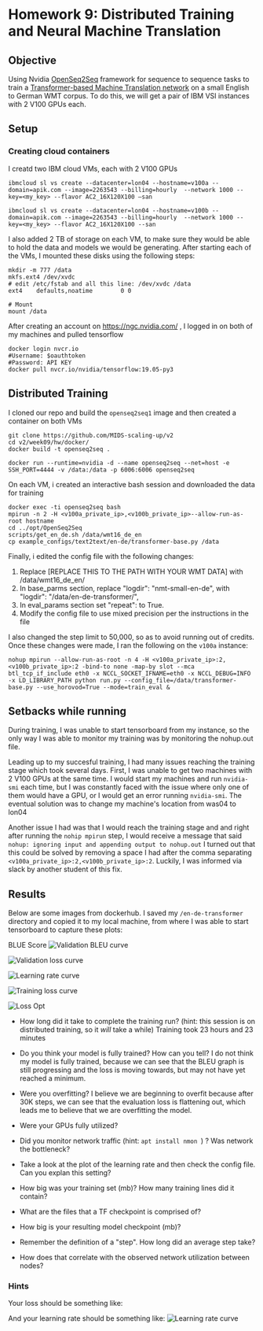# Homework 9: Distributed Training and Neural Machine Translation


## Objective
Using Nvidia [OpenSeq2Seq](https://github.com/NVIDIA/OpenSeq2Seq/) framework for sequence to sequence tasks to train a [Transformer-based Machine Translation network](https://nvidia.github.io/OpenSeq2Seq/html/machine-translation/transformer.html) on a small English to German WMT corpus. To do this, we will get a pair of IBM VSI instances with 2 V100 GPUs each.

## Setup

### Creating cloud containers
I creatd two IBM cloud VMs, each with 2 V100 GPUs

```
ibmcloud sl vs create --datacenter=lon04 --hostname=v100a --domain=apik.com --image=2263543 --billing=hourly  --network 1000 --key=<my_key> --flavor AC2_16X120X100 –san

ibmcloud sl vs create --datacenter=lon04 --hostname=v100b --domain=apik.com --image=2263543 --billing=hourly  --network 1000 --key=<my_key> --flavor AC2_16X120X100 --san
```
I also added 2 TB of storage on each VM, to make sure they would be able to hold the data and models we would be generating. After starting each of the VMs, I mounted these disks using the following steps:

```
mkdir -m 777 /data
mkfs.ext4 /dev/xvdc
# edit /etc/fstab and all this line: /dev/xvdc /data                   ext4    defaults,noatime        0 0

# Mount
mount /data
```

After creating an account on https://ngc.nvidia.com/ , I logged in on both of my machines and pulled tensorflow

```
docker login nvcr.io
#Username: $oauthtoken
#Password: API KEY
docker pull nvcr.io/nvidia/tensorflow:19.05-py3
```

## Distributed Training
I cloned our repo and build the `openseq2seq1` image and then created a container on both VMs

```
git clone https://github.com/MIDS-scaling-up/v2
cd v2/week09/hw/docker/
docker build -t openseq2seq .

docker run --runtime=nvidia -d --name openseq2seq --net=host -e SSH_PORT=4444 -v /data:/data -p 6006:6006 openseq2seq
```

On each VM, i created an interactive bash session and downloaded the data for training
```
docker exec -ti openseq2seq bash
mpirun -n 2 -H <v100a_private_ip>,<v100b_private_ip>--allow-run-as-root hostname
cd ../opt/OpenSeq2Seq 
scripts/get_en_de.sh /data/wmt16_de_en
cp example_configs/text2text/en-de/transformer-base.py /data
```

Finally, i edited the config file with the following changes:
1. Replace [REPLACE THIS TO THE PATH WITH YOUR WMT DATA] with /data/wmt16_de_en/
1. In base_parms section, replace "logdir": "nmt-small-en-de", with "logdir": "/data/en-de-transformer/", 
1. In eval_params section set "repeat": to True.
1. Modify the config file to use mixed precision per the instructions in the file


I also changed the step limit to 50,000, so as to avoid running out of credits. Once these changes were made, I ran the following on the `v100a` instance:

```
nohup mpirun --allow-run-as-root -n 4 -H <v100a_private_ip>:2,<v100b_private_ip>:2 -bind-to none -map-by slot --mca btl_tcp_if_include eth0 -x NCCL_SOCKET_IFNAME=eth0 -x NCCL_DEBUG=INFO -x LD_LIBRARY_PATH python run.py --config_file=/data/transformer-base.py --use_horovod=True --mode=train_eval &
```



## Setbacks while running 
During training, I was unable to start tensorboard from my instance, so the only way I was able to monitor my training was by monitoring the nohup.out file.

Leading up to my succesful training, I had many issues reaching the training stage which took several days. First, I was unable to get two machines with 2 V100 GPUs at the same time. I would start my machines and run `nvidia-smi` each time, but I was constantly faced with the issue where only one of them would have a GPU, or I would get an error running `nvidia-smi`. The eventual solution was to change my machine's location from was04 to lon04

Another issue I had was that I would reach the training stage and and right after running the `nohip mpirun` step, I would receive a message that said `nohup: ignoring input and appending output to nohup.out` I turned out that this could be solved by removing a space I had after the comma separating `<v100a_private_ip>:2,<v100b_private_ip>:2`. Luckily, I was informed via slack by another student of this fix.

## Results

Below are some images from dockerhub. I saved my `/en-de-transformer` directory and copied it to my local machine, from where I was able to start tensorboard to capture these plots:

BLUE Score
![Validation BLEU curve](https://i.ibb.co/g42hJQp/bleu.jpg)

![Validation loss curve](https://i.ibb.co/JdHBvzZ/eval-loss.jpg)

![Learning rate curve](https://i.ibb.co/TmrbKGs/learn-rate.jpg)

![Training loss curve](https://i.ibb.co/T1v9WjT/train-loss.jpg)

![Loss Opt](https://i.ibb.co/0qSzrQY/loss-opt.jpg)

* How long did it take to complete the training run? (hint: this session is on distributed training, so it *will* take a while)
Training took 23 hours and 23 minutes

* Do you think your model is fully trained? How can you tell?
I do not think my model is fully trained, because we can see that the BLEU graph is still progressing and the loss is moving towards, but may not have yet reached a minimum.

* Were you overfitting?
I believe we are beginning to overfit because after 30K steps, we can see that the evaluation loss is flattening out, which leads me to believe that we are overfitting the model.

* Were your GPUs fully utilized?

* Did you monitor network traffic (hint:  ```apt install nmon ```) ? Was network the bottleneck?
* Take a look at the plot of the learning rate and then check the config file.  Can you explan this setting?
* How big was your training set (mb)? How many training lines did it contain?
* What are the files that a TF checkpoint is comprised of?
* How big is your resulting model checkpoint (mb)?
* Remember the definition of a "step". How long did an average step take?
* How does that correlate with the observed network utilization between nodes?

### Hints

Your loss should be something like:


And your learning rate  should be something like:
![Learning rate curve](lr.JPG)
